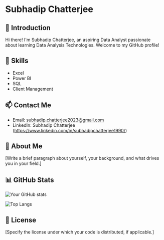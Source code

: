 # Subhadip Chatterjee

## 👋 Introduction

Hi there! I'm Subhadip Chatterjee, an aspiring Data Analyst passionate about learning Data Analysis Technologies. Welcome to my GitHub profile!

## 💼 Skills

- Excel
- Power BI
- SQL
- Client Management

## 📫 Contact Me

- Email: subhadip.chatterjee2023@gmail.com
- LinkedIn: Subhadip Chatterjee (https://www.linkedin.com/in/subhadipchatterjee1990/)

## 🌟 About Me

[Write a brief paragraph about yourself, your background, and what drives you in your field.]

## 📊 GitHub Stats

![Your GitHub stats](https://github-readme-stats.vercel.app/api?username=your_username&show_icons=true&theme=radical)

![Top Langs](https://github-readme-stats.vercel.app/api/top-langs/?username=your_username&layout=compact&theme=radical)

## 📝 License

[Specify the license under which your code is distributed, if applicable.]

